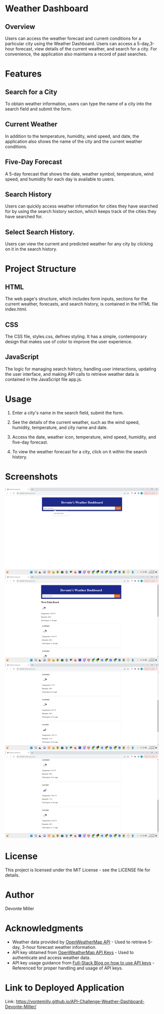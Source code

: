 # Weather Dashboard

## Overview
Users can access the weather forecast and current conditions for a particular city using the Weather Dashboard. Users can access a 5-day,3-hour forecast, view details of the current weather, and search for a city. For convenience, the application also maintains a record of past searches.

# Features

## Search for a City
To obtain weather information, users can type the name of a city into the search field and submit the form.

## Current Weather
In addition to the temperature, humidity, wind speed, and date, the application also shows the name of the city and the current weather conditions.

## Five-Day Forecast
A 5-day forecast that shows the date, weather symbol, temperature, wind speed, and humidity for each day is available to users.

## Search History
Users can quickly access weather information for cities they have searched for by using the search history section, which keeps track of the cities they have searched for.

## Select Search History.
Users can view the current and predicted weather for any city by clicking on it in the search history.

# Project Structure

## HTML 
The web page's structure, which includes form inputs, sections for the current weather, forecasts, and search history, is contained in the HTML file index.html.

## CSS
The CSS file, styles.css, defines styling. It has a simple, contemporary design that makes use of color to improve the user experience.

## JavaScript
The logic for managing search history, handling user interactions, updating the user interface, and making API calls to retrieve weather data is contained in the JavaScript file app.js.

# Usage

1. Enter a city's name in the search field, submit the form.

2. See the details of the current weather, such as the wind speed, humidity, temperature, and city name and date.

3. Access the date, weather icon, temperature, wind speed, humidity, and five-day forecast.

4. To view the weather forecast for a city, click on it within the search history.

# Screenshots

<img src="./assets/images/Screenshot (16).png">
<img src="./assets/images/Screenshot (17).png">
<img src="./assets/images/Screenshot (18).png">
<img src="./assets/images/Screenshot (19).png">

# License

This project is licensed under the MIT License - see the LICENSE file for details.

# Author

Devonte Miller

# Acknowledgments

- Weather data provided by [OpenWeatherMap API](https://openweathermap.org/forecast5) - Used to retrieve 5-day, 3-hour forecast weather information.
- API key obtained from [OpenWeatherMap API Keys](https://home.openweathermap.org/api_keys) - Used to authenticate and access weather data.
- API key usage guidance from [Full-Stack Blog on how to use API keys](https://openweathermap.org/appid) - Referenced for proper handling and usage of API keys.

# Link to Deployed Application

Link: https://vontemilly.github.io/API-Challenge-Weather-Dashboard-Devonte-Miller/